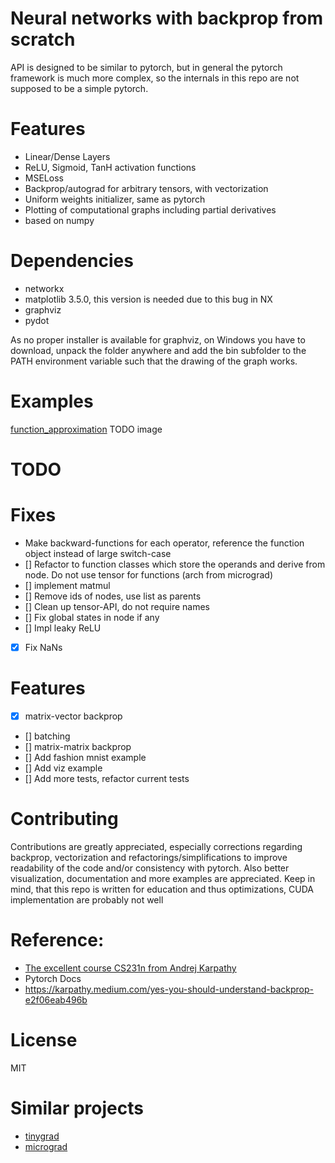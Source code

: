 # Neural networks with backprop from scratch 

API is designed to be similar to pytorch, but in general the pytorch framework is much more complex, so the internals in this repo are not supposed to be a simple pytorch. 

# Features  

- Linear/Dense Layers
- ReLU, Sigmoid, TanH activation functions 
- MSELoss 
- Backprop/autograd for arbitrary tensors, with vectorization
- Uniform weights initializer, same as pytorch
- Plotting of computational graphs including partial derivatives
- based on numpy

# Dependencies 

- networkx 
- matplotlib 3.5.0, this version is needed due to this bug in NX
- graphviz
- pydot

As no proper installer is available for graphviz, on Windows you have to download, unpack the folder anywhere and add the bin subfolder to the PATH environment variable such that the drawing of the graph works.

# Examples 

[function_approximation](function_approximation.py) 
TODO image 

# TODO 

# Fixes 

- Make backward-functions for each operator, reference the function object instead of large switch-case 
- [] Refactor to function classes which store the operands and derive from node. Do not use tensor for functions (arch from micrograd)
- [] implement matmul
- [] Remove ids of nodes, use list as parents
- [] Clean up tensor-API, do not require names
- [] Fix global states in node if any
- [] Impl leaky ReLU
- [X] Fix NaNs

# Features

- [x] matrix-vector backprop
- [] batching 
- [] matrix-matrix backprop
- [] Add fashion mnist example
- [] Add viz example 
- [] Add more tests, refactor current tests 


# Contributing 

Contributions are greatly appreciated, especially corrections regarding backprop, vectorization and refactorings/simplifications to improve readability of the code and/or consistency with pytorch. 
Also better visualization, documentation and more examples are appreciated. Keep in mind, that this repo is written for education and thus optimizations, CUDA implementation are probably not well 

# Reference: 

- [The excellent course CS231n from Andrej Karpathy](https://www.youtube.com/watch?v=i94OvYb6noo)
- Pytorch Docs
- https://karpathy.medium.com/yes-you-should-understand-backprop-e2f06eab496b

# License 

MIT 

# Similar projects 

- [tinygrad](https://github.com/geohot/tinygrad)
- [micrograd](https://github.com/karpathy/micrograd)